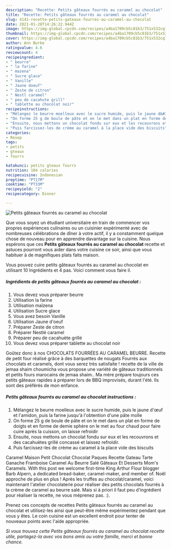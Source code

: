 ```yaml
---
description: "Recette: Petits gâteaux fourrés au caramel au chocolat"
title: "Recette: Petits gâteaux fourrés au caramel au chocolat"
slug: 4141-recette-petits-gateaux-fourres-au-caramel-au-chocolat
date: 2021-01-28T14:26:22.944Z
image: https://img-global.cpcdn.com/recipes/a4ba1709cb5c81b3/751x532cq70/petits-gateaux-fourres-au-caramel-au-chocolat-photo-principale-de-la-recette.jpg
thumbnail: https://img-global.cpcdn.com/recipes/a4ba1709cb5c81b3/751x532cq70/petits-gateaux-fourres-au-caramel-au-chocolat-photo-principale-de-la-recette.jpg
cover: https://img-global.cpcdn.com/recipes/a4ba1709cb5c81b3/751x532cq70/petits-gateaux-fourres-au-caramel-au-chocolat-photo-principale-de-la-recette.jpg
author: Ann Burke
ratingvalue: 4.6
reviewcount: 4
recipeingredient:
- " beurre"
- " la farine"
- " mazena"
- " Sucre glace"
- " Vanille"
- " Jaune doeuf"
- " Zeste de citron"
- " Nestl caramel"
- " peu de cacahute grill"
- " tablette au chocolat noir"
recipeinstructions:
- "Mélangez le beurre moelleux avec le sucre humide, puis le jaune d&#39;œuf et l&#39;amidon, puis la farine jusqu&#39;à l&#39;obtention d&#39;une pâte molle"
- "On forme 25 g de boule de pâte et on le met dans un plat en forme de doigts et en forme de demie sphère on le met au four chaud pour faire cuire après la cuisson, on laisse refroidir"
- "Ensuite, nous mettons un chocolat fondu sur eux et les recouvrons et des cacahuètes grillé concassé et laissez refroidir."
- "Puis farcissez-les de crème au caramel à la place vide des biscuits"
categories:
- Resep
tags:
- petits
- gteaux
- fourrs

katakunci: petits gteaux fourrs 
nutrition: 104 calories
recipecuisine: Indonesian
preptime: "PT17M"
cooktime: "PT33M"
recipeyield: "2"
recipecategory: Dinner

---
```



![Petits gâteaux fourrés au caramel au chocolat](https://img-global.cpcdn.com/recipes/a4ba1709cb5c81b3/751x532cq70/petits-gateaux-fourres-au-caramel-au-chocolat-photo-principale-de-la-recette.jpg)

Que vous soyez un étudiant universitaire en train de commencer vos propres expériences culinaires ou un cuisinier expérimenté avec de nombreuses célébrations de dîner à votre actif, il y a constamment quelque chose de nouveau pour en apprendre davantage sur la cuisine. Nous espérons que ces <strong> Petits gâteaux fourrés au caramel au chocolat </strong> recette et astuces pourront vous aider dans votre cuisine ce soir, ainsi que vous habituer à de magnifiques plats faits maison.

<!--inarticleads1-->

Vous pouvez cuire petits gâteaux fourrés au caramel au chocolat en utilisant 10 Ingrédients et 4 pas. Voici comment vous faire il.

##### Ingrédients de petits gâteaux fourrés au caramel au chocolat :

1. Vous devez vous préparer  beurre
1. Utilisation  la farine
1. Utilisation  maïzena
1. Utilisation  Sucre glace
1. Vous avez besoin  Vanille
1. Utilisation  Jaune d&#39;oeuf
1. Préparer  Zeste de citron
1. Préparer  Nestlé caramel
1. Préparer  peu de cacahuète grillé
1. Vous devez vous préparer  tablette au chocolat noir


Goûtez donc à nos CHOCOLATS FOURRÉES AU CARAMEL BEURRE. Recette de petit four réalisé grâce à des barquettes de nougats Fourrés aux chocolats et caramels, dont vous serez très satisfaite ! recette de la ville de jemaa shaim choumicha vous propose une variété de gâteaux traditionnels et petits fours marocains de jemaa shaim.. Ma mère prépare toujours ces petits gâteaux rapides à préparer lors de BBQ improvisés, durant l&#39;été. Ils sont des préférés de mon enfance. 

<!--inarticleads2-->

##### Petits gâteaux fourrés au caramel au chocolat instructions :

1. Mélangez le beurre moelleux avec le sucre humide, puis le jaune d&#39;œuf et l&#39;amidon, puis la farine jusqu&#39;à l&#39;obtention d&#39;une pâte molle
1. On forme 25 g de boule de pâte et on le met dans un plat en forme de doigts et en forme de demie sphère on le met au four chaud pour faire cuire après la cuisson, on laisse refroidir
1. Ensuite, nous mettons un chocolat fondu sur eux et les recouvrons et des cacahuètes grillé concassé et laissez refroidir.
1. Puis farcissez-les de crème au caramel à la place vide des biscuits


Caramel Maison Petit Chocolat Chocolat Paques Recette Gateau Tarte Ganache Framboise Caramel Au Beurre Salé Gâteaux Et Desserts Mom&#39;s Caramels. With this post we welcome first-time King Arthur Flour blogger Barb Alpern, a dedicated bread-baker, caramel-maker, and member of. Noël approche de plus en plus ! Après les truffes au chocolat/caramel, voici maintenant l&#39;atelier chocolaterie pour réaliser des petits chocolats fourrés à la crème de caramel au beurre salé. Mais si à priori il faut peu d&#39;ingrédient pour réaliser la recette, ne vous méprenez pas. :). 

<!--inarticleads1-->

<p>
Prenez ces concepts de recettes Petits gâteaux fourrés au caramel au chocolat et utilisez-les ainsi que peut-être même expérimentez pendant que vous y êtes. Le coin cuisine est un excellent endroit pour tenter de nouveaux points avec l'aide appropriée.
</p>

<p>
<i>Si vous trouvez cette Petits gâteaux fourrés au caramel au chocolat recette utile, partagez-la avec vos bons amis ou votre famille, merci et bonne chance.</i>
</p>
